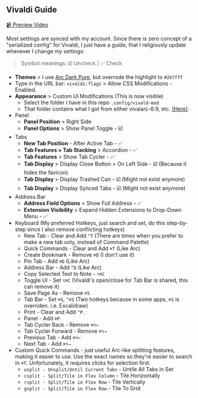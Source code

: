 ## Vivaldi Guide

[📹 Preview Video](https://x.com/carlo_taleon/status/1922366821090414840)

Most settings are synced with my account. Since there is zero concept of a "serialized config" for Vivaldi, I just have a guide, that I religiously update whenever I change my settings:

> Symbol meanings: ☑️ Uncheck | ✅ Check

- **Themes** > I use [Arc Dark Pure](https://themes.vivaldi.net/themes/NOb71LX8J1g), but overrode the highlight to `#2b7fff`
- Type in the URL bar: `vivaldi:flags` > Allow CSS Modifications - Enabled.
- **Appearance** > Custom UI Modifications (This is now visible)
  - Select the folder I have in this repo `.config/vivald-mod`
  - That folder contains what I got from either vivalarc-6.9, etc. [(Here)](https://github.com/tovifun/VivalArc/tree/main).
- Panel
  - **Panel Position** > Right Side
  - **Panel Options** > Show Panel Toggle - ☑️
- Tabs
  - **New Tab Position** - After Active Tab - ✅
  - **Tab Features > Tab Stacking** > Accordion - ✅
  - **Tab Features** > Show Tab Cycler - ✅
  - **Tab Display** > Display Close Button > On Left Side - ☑️ (Because it hides the favicon)
  - **Tab Display** > Display Trashed Can - ☑️ (Might not exist anymore)
  - **Tab Display** > Display Synced Tabs - ☑️ (Might not exist anymore)
- Address Bar
  - **Address Field Options** > Show Full Address - ✅
  - **Extension Visibility** > Expand Hidden Extensions to Drop-Down Menu - ✅
- Keyboard (My preferred Hotkeys, just search and set, do this step-by-step since I also remove conflicting hotkeys)
  - New Tab - Clear and Add `^T` (There are times when you prefer to make a new tab only, instead of Command Palette)
  - Quick Commands - Clear and Add `⌘T` (Like Arc)
  - Create Bookmark - Remove `⌘D` (I don't use it)
  - Pin Tab - Add `⌘D` (Like Arc)
  - Address Bar - Add `^D` (Like Arc)
  - Copy Selected Text to Note - `⌥⌘C`
  - Toggle UI - Set `⌥⌘C` (Vivaldi's open/close for Tab Bar is shared, this can remove it)
  - Save Page As - Remove `⌘S`
  - Tab Bar - Set `⌘S`, `^⌘S` (Two hotkeys because in some apps, `⌘S` is overriden. i.e. Excalidraw)
  - Print - Clear and Add `^P`.
  - Panel - Add `⌘P`.
  - Tab Cycler Back - Remove `⌘⌥←`
  - Tab Cycler Forward - Remove `⌘⌥→`
  - Previous Tab - Add `⌘⌥←`
  - Next Tab - Add `⌘⌥→`
- Custom Quick Commands - just useful Arc-like splitting features, making it easier to use. Use the exact names so they're easier to search in `⌘T`. Unfortunately, it requires clicks for selection first.
  - `usplit - Unsplit/Until Current Tabs` - Untile All Tabs in Set
  - `csplit - Split/Tile in Flex Column` - Tile Horizontally
  - `rsplit - Split/Tile in Flex Row` - Tile Vertically
  - `gsplit - Split/Tile in Flex Row` - Tile To Grid
